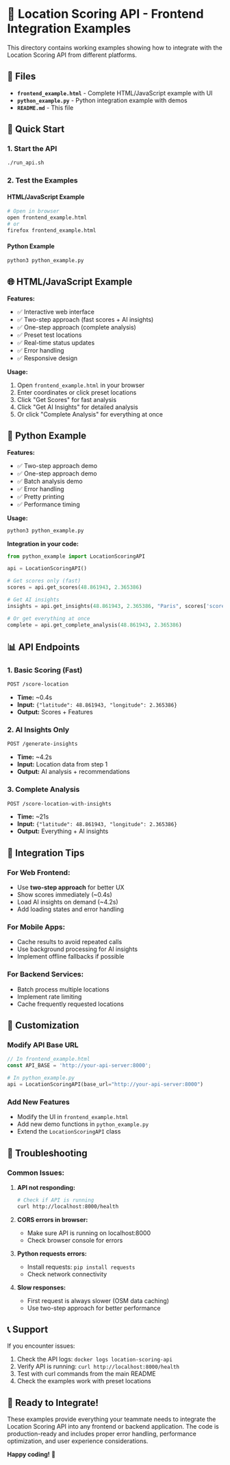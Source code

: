 # 🎯 Location Scoring API - Frontend Integration Examples

This directory contains working examples showing how to integrate with the Location Scoring API from different platforms.

## 📁 Files

- **`frontend_example.html`** - Complete HTML/JavaScript example with UI
- **`python_example.py`** - Python integration example with demos
- **`README.md`** - This file

## 🚀 Quick Start

### 1. Start the API
```bash
./run_api.sh
```

### 2. Test the Examples

#### HTML/JavaScript Example
```bash
# Open in browser
open frontend_example.html
# or
firefox frontend_example.html
```

#### Python Example
```bash
python3 python_example.py
```

## 🌐 HTML/JavaScript Example

**Features:**
- ✅ Interactive web interface
- ✅ Two-step approach (fast scores + AI insights)
- ✅ One-step approach (complete analysis)
- ✅ Preset test locations
- ✅ Real-time status updates
- ✅ Error handling
- ✅ Responsive design

**Usage:**
1. Open `frontend_example.html` in your browser
2. Enter coordinates or click preset locations
3. Click "Get Scores" for fast analysis
4. Click "Get AI Insights" for detailed analysis
5. Or click "Complete Analysis" for everything at once

## 🐍 Python Example

**Features:**
- ✅ Two-step approach demo
- ✅ One-step approach demo
- ✅ Batch analysis demo
- ✅ Error handling
- ✅ Pretty printing
- ✅ Performance timing

**Usage:**
```bash
python3 python_example.py
```

**Integration in your code:**
```python
from python_example import LocationScoringAPI

api = LocationScoringAPI()

# Get scores only (fast)
scores = api.get_scores(48.861943, 2.365386)

# Get AI insights
insights = api.get_insights(48.861943, 2.365386, "Paris", scores['scores'], scores['features'])

# Or get everything at once
complete = api.get_complete_analysis(48.861943, 2.365386)
```

## 📊 API Endpoints

### 1. Basic Scoring (Fast)
```bash
POST /score-location
```
- **Time:** ~0.4s
- **Input:** `{"latitude": 48.861943, "longitude": 2.365386}`
- **Output:** Scores + Features

### 2. AI Insights Only
```bash
POST /generate-insights
```
- **Time:** ~4.2s
- **Input:** Location data from step 1
- **Output:** AI analysis + recommendations

### 3. Complete Analysis
```bash
POST /score-location-with-insights
```
- **Time:** ~21s
- **Input:** `{"latitude": 48.861943, "longitude": 2.365386}`
- **Output:** Everything + AI insights

## 🎯 Integration Tips

### For Web Frontend:
- Use **two-step approach** for better UX
- Show scores immediately (~0.4s)
- Load AI insights on demand (~4.2s)
- Add loading states and error handling

### For Mobile Apps:
- Cache results to avoid repeated calls
- Use background processing for AI insights
- Implement offline fallbacks if possible

### For Backend Services:
- Batch process multiple locations
- Implement rate limiting
- Cache frequently requested locations

## 🔧 Customization

### Modify API Base URL
```javascript
// In frontend_example.html
const API_BASE = 'http://your-api-server:8000';
```

```python
# In python_example.py
api = LocationScoringAPI(base_url="http://your-api-server:8000")
```

### Add New Features
- Modify the UI in `frontend_example.html`
- Add new demo functions in `python_example.py`
- Extend the `LocationScoringAPI` class

## 🐛 Troubleshooting

### Common Issues:

1. **API not responding:**
   ```bash
   # Check if API is running
   curl http://localhost:8000/health
   ```

2. **CORS errors in browser:**
   - Make sure API is running on localhost:8000
   - Check browser console for errors

3. **Python requests errors:**
   - Install requests: `pip install requests`
   - Check network connectivity

4. **Slow responses:**
   - First request is always slower (OSM data caching)
   - Use two-step approach for better performance

## 📞 Support

If you encounter issues:
1. Check the API logs: `docker logs location-scoring-api`
2. Verify API is running: `curl http://localhost:8000/health`
3. Test with curl commands from the main README
4. Check the examples work with preset locations

## 🎉 Ready to Integrate!

These examples provide everything your teammate needs to integrate the Location Scoring API into any frontend or backend application. The code is production-ready and includes proper error handling, performance optimization, and user experience considerations.

**Happy coding!** 🚀
